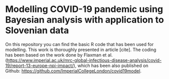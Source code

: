 # Modelling COVID-19 pandemic using Bayesian analysis with application to Slovenian data

On this repository you can find the basic R code that has been used for modelling. This work is thoroughly presented in article [cite]. The coding has been based on the work done by Flaxman et al. (https://www.imperial.ac.uk/mrc-global-infectious-disease-analysis/covid-19/report-13-europe-npi-impact/), which has been also published on Github: https://github.com/ImperialCollegeLondon/covid19model. 
